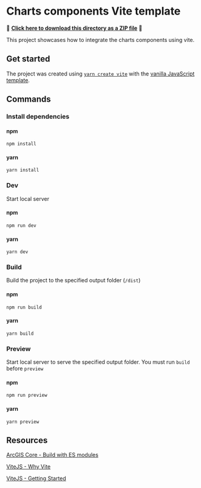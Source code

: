 # Charts components Vite template

📁 **[Click here to download this directory as a ZIP file](https://download-directory.github.io?url=https://github.com/Esri/arcgis-maps-sdk-javascript-samples-beta/tree/main/packages/charts-components/templates/vite)** 📁

This project showcases how to integrate the charts components using vite.

## Get started

The project was created using [`yarn create vite`](https://vitejs.dev/guide/#scaffolding-your-first-vite-project) with the [vanilla JavaScript template](https://github.com/vitejs/vite/tree/main/packages/create-vite/template-vanilla).

## Commands

### Install dependencies

#### npm

```
npm install
```

#### yarn

```
yarn install
```

### Dev

Start local server

#### npm

```
npm run dev
```

#### yarn

```
yarn dev
```

### Build

Build the project to the specified output folder (`/dist`)

#### npm

```
npm run build
```

#### yarn

```
yarn build
```

### Preview

Start local server to serve the specified output folder. You must run `build` before `preview`

#### npm

```
npm run preview
```

#### yarn

```
yarn preview
```

## Resources

[ArcGIS Core - Build with ES modules](https://developers.arcgis.com/javascript/latest/es-modules/)

[ViteJS - Why Vite](https://vitejs.dev/guide/why.html)

[ViteJS - Getting Started](https://vitejs.dev/guide/)
